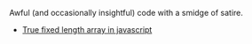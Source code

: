 Awful (and occasionally insightful) code with a smidge of satire.

- [True fixed length array in javascript](./fixed-length-array/README.md)
